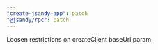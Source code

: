 ```yaml
---
"create-jsandy-app": patch
"@jsandy/rpc": patch
---
```


Loosen restrictions on createClient baseUrl param
